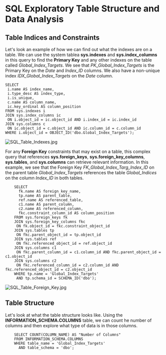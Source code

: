 # SQL Exploratory Table Structure and Data Analysis

## Table Indices and Constraints

Let's look an example of how we can find out what the indexes are on a table. We can use the system tablea **sys.indexes** and **sys.index_columns** in this query to find the **Primary Key** and any other indexes on the table called *Global_Index_Targets*. We see that *PK_Global_Index_Targets* is the Primary Key on the *Date* and *Index_ID* columns. We also have a non-unique index *IDX_Global_Index_Targets* on the *Date* column.

    SELECT 
     i.name AS index_name,
     i.type_desc AS index_type,
     i.is_unique,
     c.name AS column_name,
     ic.key_ordinal AS column_position
    FROM sys.indexes i
    JOIN sys.index_columns ic 
     ON i.object_id = ic.object_id AND i.index_id = ic.index_id
    JOIN sys.columns c 
     ON ic.object_id = c.object_id AND ic.column_id = c.column_id
    WHERE i.object_id = OBJECT_ID('dbo.Global_Index_Targets');

![SQL_Table_Indexes.jpg](https://github.com/danvuk567/SQL-Best-Practices/blob/main/images/SQL_Table_Indexes.jpg?raw=true)

For any **Foreign Key** constraints that may exist on a table, this complex query that references **sys.foreign_keys**, **sys.foreign_key_columns**, **sys.tables**, and **sys.columns** can retrieve relevant information. In this example, we see that the Foreign Key *FK_Global_Index_Targ_Index_ID* on the parent table *Global_Index_Targets* references the table *Global_Indices* on the column *Index_ID* in both tables.

        SELECT 
          fk.name AS foreign_key_name,
          tp.name AS parent_table,
          ref.name AS referenced_table,
          c1.name AS parent_column,
          c2.name AS referenced_column,
          fkc.constraint_column_id AS column_position
        FROM sys.foreign_keys fk
        JOIN sys.foreign_key_columns fkc 
         ON fk.object_id = fkc.constraint_object_id
        JOIN sys.tables tp 
         ON fkc.parent_object_id = tp.object_id
        JOIN sys.tables ref 
         ON fkc.referenced_object_id = ref.object_id
        JOIN sys.columns c1 
         ON fkc.parent_column_id = c1.column_id AND fkc.parent_object_id = c1.object_id
        JOIN sys.columns c2 
         ON fkc.referenced_column_id = c2.column_id AND fkc.referenced_object_id = c2.object_id
        WHERE tp.name = 'Global_Index_Targets'
         AND tp.schema_id = SCHEMA_ID('dbo');
         
![SQL_Table_Foreign_Key.jpg](https://github.com/danvuk567/SQL-Best-Practices/blob/main/images/SQL_Table_Foreign_Key.jpg?raw=true)

## Table Structure

Let's look at what the table structure looks like. Using the **INFORMATION_SCHEMA.COLUMNS** table, we can count he number of columns and then explore what type of data is in those columns.

        SELECT COUNT(COLUMN_NAME) AS "Number of Columns"
        FROM INFORMATION_SCHEMA.COLUMNS
        WHERE table_name = 'Global_Index_Targets'
          AND table_schema = 'dbo';
